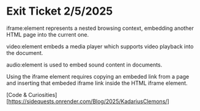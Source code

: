 # Exit Ticket 2/5/2025

iframe:element represents a nested browsing context, embedding another HTML page into the current one.
  
video:element embeds a media player which supports video playback into the document.

audio:element is used to embed sound content in documents.

Using the iframe element requires copying an embeded link from a page and inserting that embeded iframe link inside the HTML iframe element.

[Code & Curiosities][https://sidequests.onrender.com/Blog/2025/KadariusClemons/]
